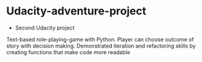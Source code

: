 # Udacity-adventure-project

* Second Udacity project

Text-based role-playing-game with Python. Player can choose outcome of story with 
decision making. Demonstrated iteration and refactoring skills by creating functions 
that make code more readable
